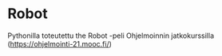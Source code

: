 # Robot
Pythonilla toteutettu the Robot -peli Ohjelmoinnin jatkokurssilla (https://ohjelmointi-21.mooc.fi/) 
